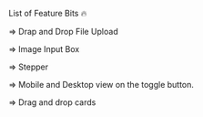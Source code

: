 List of Feature Bits 🔥

=> Drap and Drop File Upload

=> Image Input Box

=> Stepper

=> Mobile and Desktop view on the toggle button.

=> Drag and drop cards
